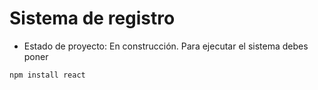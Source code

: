 <h1>Sistema de registro</h1>

- Estado de proyecto: En construcción.
Para ejecutar el sistema debes poner

```npm install react```
